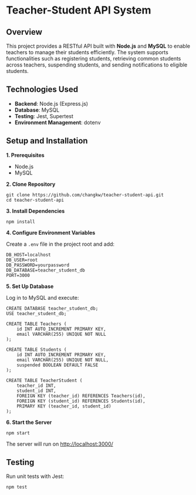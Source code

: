 # Teacher-Student API System
## Overview
This project provides a RESTful API built with **Node.js** and **MySQL** to enable teachers to manage their students efficiently. The system supports functionalities such as registering students, retrieving common students across teachers, suspending students, and sending notifications to eligible students.
## Technologies Used
- **Backend**: Node.js (Express.js)
- **Database**: MySQL
- **Testing**: Jest, Supertest
- **Environment Management**: dotenv
## Setup and Installation
**1. Prerequisites**
- Node.js
- MySQL

**2. Clone Repository**
```
git clone https://github.com/changkw/teacher-student-api.git
cd teacher-student-api
```

**3. Install Dependencies**
```
npm install
```

**4. Configure Environment Variables**

Create a `.env` file in the project root and add:
```
DB_HOST=localhost
DB_USER=root
DB_PASSWORD=yourpassword
DB_DATABASE=teacher_student_db
PORT=3000
```

**5. Set Up Database**

Log in to MySQL and execute:
```
CREATE DATABASE teacher_student_db;
USE teacher_student_db;

CREATE TABLE Teachers (
    id INT AUTO_INCREMENT PRIMARY KEY,
    email VARCHAR(255) UNIQUE NOT NULL
);

CREATE TABLE Students (
    id INT AUTO_INCREMENT PRIMARY KEY,
    email VARCHAR(255) UNIQUE NOT NULL,
    suspended BOOLEAN DEFAULT FALSE
);

CREATE TABLE TeacherStudent (
    teacher_id INT,
    student_id INT,
    FOREIGN KEY (teacher_id) REFERENCES Teachers(id),
    FOREIGN KEY (student_id) REFERENCES Students(id),
    PRIMARY KEY (teacher_id, student_id)
);
```

**6. Start the Server**

```
npm start
```
The server will run on <http://localhost:3000/>
## Testing

Run unit tests with Jest:
```
npm test
```
